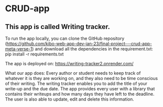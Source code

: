 # CRUD-app
## This app is called Writing tracker. 
To run the app locally, you can clone the GitHub repository (https://github.com/kibo-web-app-dev-jan-23/final-project---crud-app-meta-verse-1) and download all the dependencies in the requirement.txt: pip install -r requirements.txt

The app is deployed on: https://writing-tracker2.onrender.com/

What our app does: Every author or student needs to keep track of whatever it is they are working on, and they also need to be time conscious of their writing. The writing tracker enables you to add the title of your write-up and the due date. The app provides every user with a library that contains their writeups and how many days they have left to the deadline. The user is also able to update, edit and delete this information.
